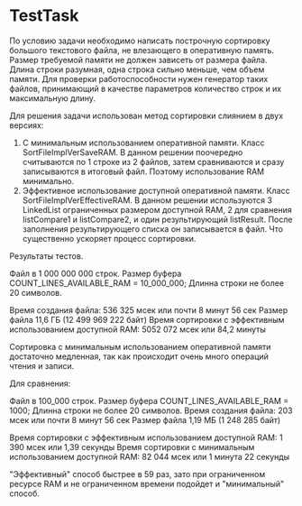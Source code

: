 # TestTask
По условию задачи необходимо написать построчную сортировку большого текстового файла, не влезающего в
оперативную память.
Размер требуемой памяти не должен зависеть от размера файла.
Длина строки разумная, одна строка сильно меньше, чем объем памяти.
Для проверки работоспособности нужен генератор таких файлов, принимающий в
качестве параметров количество строк и их максимальную длину.

Для решения задачи использован метод сортировки слиянием в двух версиях:
1) С минимальным использованием оперативной памяти. Класс SortFileImplVerSaveRAM.
В данном решении поочередно считываются по 1 строке из 2 файлов, затем сравниваются и сразу записываются в итоговый файл.
Поэтому использование RAM минимально.
2) Эффективное использование доступной оперативной памяти. Класс SortFileImplVerEffectiveRAM.
В данном решении используются 3  LinkedList<String> ограниченных размером доступной RAM, 2 для сравнения listCompare1 и listCompare2,
и один результирующий listResult. После заполнения результирующего списка он записывается в файл. Что существенно ускоряет процесс сортировки.

Результаты тестов.

Файл в 1 000 000 000 строк. 
Размер буфера COUNT_LINES_AVAILABLE_RAM = 10_000_000;
Длинна строки не более 20 символов. 

Время создания файла: 536 325 мсек или почти 8 минут 56 сек Размер файла 11,6 ГБ (12 499 969 222 байт)
Время сортировки с эффективным использованием доступной RAM:  5052 072 мсек или 84,2 минуты

Сортировка с минимальным использованием оперативной памяти достаточно медленная, так как происходит очень много операций чтения и записи.

Для сравнения:

Файл в 100_000 строк. 
Размер буфера COUNT_LINES_AVAILABLE_RAM = 1000;
Длинна строки не более 20 символов. 
Время создания файла: 203  мсек или почти 8 минут 56 сек Размер файла 1,19 МБ (1 248 285 байт)

Время сортировки с эффективным использованием доступной RAM: 1 390 мсек или 1,39 секунды
Время сортировки с минимальным использованием доступной RAM:  82 044 мсек или 1 минута 22 секунды

"Эффективный" способ быстрее в 59 раз, зато при ограниченном ресурсе RAM и не ограниченном времени подойдет и "минимальный" способ.

            